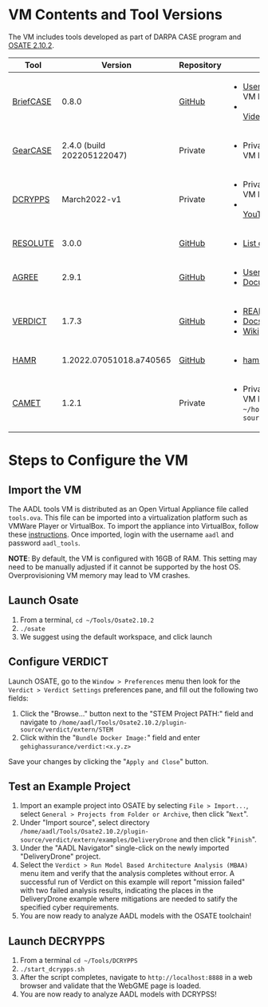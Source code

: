 # VM Contents and Tool Versions

  The VM includes tools developed as part of DARPA CASE program and [OSATE 2.10.2](https://osate.org/).

| Tool | Version | Repository | Documentation | Developers |
|-|-|-|-|:-:|
| [BriefCASE](http://loonwerks.com/projects/case.html) | 0.8.0 | [GitHub](https://github.com/loonwerks/BriefCase) | <ul><li>[User Guide](https://github.com/loonwerks/formal-methods-workbench/blob/master/documentation/BriefCASE/Collins%20BriefCASE%20User%20Guide.pdf)<br>VM location: `~/Tools/BriefCASE/`<li></li>[Videos](http://loonwerks.com/projects/case.html)</li></ul> | [Collins/Loonwerks](https://github.com/loonwerks) (PI: [Darren Cofer](mailto:Darren.Cofer@collins.com)) |
| [GearCASE](#gearcase) | 2.4.0 (build 202205122047) | Private | <ul><li>Private<br>VM location: `~/Tools/GearCASE/`</li></ul> | Charles River Analytics (PI: [Terry Patten](mailto:tpatten@cra.com)) |
| [DCRYPPS](https://www.dollabs.com/project/dcryp) | March2022-v1 | Private | <ul><li>Private<br>VM location: `~/Tools/DCRYPPS/`<li></li>[YouTube Video](https://www.youtube.com/watch?v=VLt8LTNhktg)</li></ul> | Vanderbilt/[Dollabs](https://www.dollabs.com/) (PI: [Bob Laddaga](mailto:robert.laddaga@vanderbilt.edu)) |
| [RESOLUTE](http://loonwerks.com/publications/gacek2014hilt.html) | 3.0.0 | [GitHub](https://github.com/loonwerks/Resolute) | <ul><li>[List of publications](http://loonwerks.com/tools/resolute.html)</li></ul> | [Collins/Loonwerks](https://github.com/loonwerks) (PI: [Darren Cofer](mailto:Darren.Cofer@collins.com)) |
| [AGREE](http://loonwerks.com/tools/agree.html) | 2.9.1 | [GitHub](https://github.com/loonwerks/AGREE) | <ul><li>[User Guide](https://github.com/loonwerks/AGREE/tree/master/com.rockwellcollins.atc.agree.doc/src-gen)</li><li>[Documentation repo](https://github.com/loonwerks/AGREE/tree/master/com.rockwellcollins.atc.agree.doc)</li></ul> | [Collins/Loonwerks](https://github.com/loonwerks) (PI: [Darren Cofer](mailto:Darren.Cofer@collins.com)) |
| [VERDICT](https://ge-high-assurance.github.io/VERDICT/) | 1.7.3 | [GitHub](https://github.com/ge-high-assurance/VERDICT/) | <ul><li>[README](https://github.com/ge-high-assurance/VERDICT/blob/master/README.md)</li><li>[Docs](https://github.com/ge-high-assurance/VERDICT/tree/master/docs)</li><li>[Wiki](https://github.com/ge-high-assurance/VERDICT/wiki)</li></ul>| [GE](https://github.com/ge-high-assurance)/University of Iowa (PI: [Michael Durling](mailto:durling@ge.com)) |
| [HAMR](https://hamr.sireum.org/index.html) | 1.2022.07051018.a740565 | [GitHub](https://github.com/sireum/hamr-codegen) | <ul><li>[hamr.sireum.org](https://hamr.sireum.org/hamr-doc/ch00-hamr-overview.html)</li></ul> | [hamr@santoslab.org](mailto:hamr@santoslab.org) |
| [CAMET](https://www.adventiumlabs.com/camet) | 1.2.1 | Private | <ul><li>Private<br>VM location: `~/home/aadl/Tools/Osate2.10.2/plugin-source/camet/documentation`</li></ul>  | [Adventium Labs](https://www.adventiumlabs.com/) |

# Steps to Configure the VM

## Import the VM

The AADL tools VM is distributed as an Open Virtual Appliance file called
`tools.ova`. This file can be imported into a virtualization platform such as
VMWare Player or VirtualBox. To import the appliance into VirtualBox, follow
these
[instructions](https://docs.oracle.com/cd/E26217_01/E26796/html/qs-import-vm.html).
Once imported, login with the username `aadl` and password `aadl_tools`.

**NOTE**: By default, the VM is configured with 16GB of RAM. This setting may
need to be manually adjusted if it cannot be supported by the host OS. Overprovisioning 
VM memory may lead to VM crashes. 

## Launch Osate

  1. From a terminal, `cd ~/Tools/Osate2.10.2`
  2. `./osate`
  3. We suggest using the default workspace, and click launch

## Configure VERDICT

Launch OSATE, go to the `Window > Preferences` menu then look for the `Verdict > Verdict Settings` preferences pane, and fill out the following two fields:

1. Click the "Browse..." button next to the "STEM Project PATH:" field and navigate to `/home/aadl/Tools/Osate2.10.2/plugin-source/verdict/extern/STEM`
2. Click within the "`Bundle Docker Image:`" field and enter `gehighassurance/verdict:<x.y.z>`

Save your changes by clicking the "`Apply and Close`" button.

## Test an Example Project

1. Import an example project into OSATE by selecting `File > Import...`, select `General > Projects from Folder or Archive`, then click "`Next`".
2. Under "Import source", select directory `/home/aadl/Tools/Osate2.10.2/plugin-source/verdict/extern/examples/DeliveryDrone` and then click "`Finish`".
3. Under the "AADL Navigator" single-click on the newly imported "DeliveryDrone" project.
4. Select the `Verdict > Run Model Based Architecture Analysis (MBAA)` menu item and verify that the analysis completes without error. A successful run of Verdict on this example will report "mission failed" with two failed analysis results, indicating the places in the DeliveryDrone example where mitigations are needed to satify the specified cyber requirements.
5. You are now ready to analyze AADL models with the OSATE toolchain!

## Launch DECRYPPS

1. From a terminal `cd ~/Tools/DCRYPPS`
2. `./start_dcrypps.sh`
3. After the script completes, navigate to `http://localhost:8888` in a web browser and validate that the WebGME page is loaded.
4. You are now ready to analyze AADL models with DCRYPSS!
